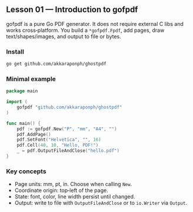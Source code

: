 ## Lesson 01 — Introduction to gofpdf

gofpdf is a pure Go PDF generator. It does not require external C libs and works cross‑platform. You build a `*gofpdf.Fpdf`, add pages, draw text/shapes/images, and output to file or bytes.

### Install
```bash
go get github.com/akkaraponph/ghostpdf
```

### Minimal example
```go
package main

import (
    gofpdf "github.com/akkaraponph/ghostpdf"
)

func main() {
    pdf := gofpdf.New("P", "mm", "A4", "")
    pdf.AddPage()
    pdf.SetFont("Helvetica", "", 16)
    pdf.Cell(40, 10, "Hello, PDF!")
    _ = pdf.OutputFileAndClose("hello.pdf")
}
```

### Key concepts
- Page units: mm, pt, in. Choose when calling `New`.
- Coordinate origin: top‑left of the page.
- State: font, color, line width persist until changed.
- Output: write to file with `OutputFileAndClose` or to `io.Writer` via `Output`.


